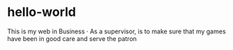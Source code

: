 # hello-world
This is my web in Business 
·	As a supervisor, is to make sure that my games have been in good care and serve the patron 
